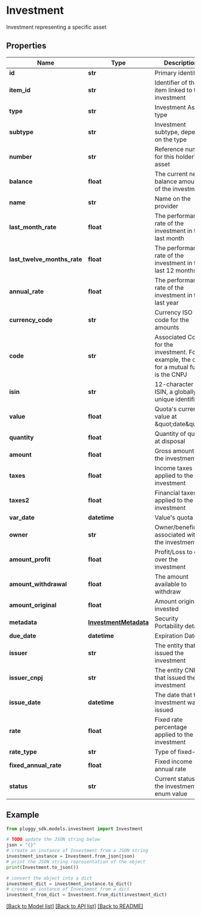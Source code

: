 # Investment

Investment representing a specific asset

## Properties

Name | Type | Description | Notes
------------ | ------------- | ------------- | -------------
**id** | **str** | Primary identifier | 
**item_id** | **str** | Identifier of the item linked to the investment | 
**type** | **str** | Investment Asset type | 
**subtype** | **str** | Investment subtype, depends on the type | [optional] 
**number** | **str** | Reference number for this holder&#39;s asset | [optional] 
**balance** | **float** | The current net balance amount of the investment | 
**name** | **str** | Name on the provider | 
**last_month_rate** | **float** | The performance rate of the investment in the last month | [optional] 
**last_twelve_months_rate** | **float** | The performance rate of the investment in the last 12 months | [optional] 
**annual_rate** | **float** | The performance rate of the investment in the last year | [optional] 
**currency_code** | **str** | Currency ISO code for the amounts | 
**code** | **str** | Associated Code for the investment. For example, the code for a mutual fund is the CNPJ | [optional] 
**isin** | **str** | 12-character ISIN, a globally unique identifier | [optional] 
**value** | **float** | Quota&#39;s current value at \&quot;date\&quot; | [optional] 
**quantity** | **float** | Quantity of quota at disposal | [optional] 
**amount** | **float** | Gross amount of the investment | [optional] 
**taxes** | **float** | Income taxes applied to the investment | [optional] 
**taxes2** | **float** | Financial taxes applied to the investment | [optional] 
**var_date** | **datetime** | Value&#39;s quota date | 
**owner** | **str** | Owner/beneficiary associated with the investment | [optional] 
**amount_profit** | **float** | Profit/Loss to date over the investment | [optional] 
**amount_withdrawal** | **float** | The amount available to withdraw | [optional] 
**amount_original** | **float** | Amount originally invested | [optional] 
**metadata** | [**InvestmentMetadata**](InvestmentMetadata.md) | Security Portability details | [optional] 
**due_date** | **datetime** | Expiration Date | [optional] 
**issuer** | **str** | The entity that issued the investment | [optional] 
**issuer_cnpj** | **str** | The entity CNPJ that issued the investment | [optional] 
**issue_date** | **datetime** | The date that the investment was issued | [optional] 
**rate** | **float** | Fixed rate percentage applied to the investment | [optional] 
**rate_type** | **str** | Type of fixed-rate | [optional] 
**fixed_annual_rate** | **float** | Fixed income annual rate | [optional] 
**status** | **str** | Current status of the investment enum value | [optional] 

## Example

```python
from pluggy_sdk.models.investment import Investment

# TODO update the JSON string below
json = "{}"
# create an instance of Investment from a JSON string
investment_instance = Investment.from_json(json)
# print the JSON string representation of the object
print(Investment.to_json())

# convert the object into a dict
investment_dict = investment_instance.to_dict()
# create an instance of Investment from a dict
investment_from_dict = Investment.from_dict(investment_dict)
```
[[Back to Model list]](../README.md#documentation-for-models) [[Back to API list]](../README.md#documentation-for-api-endpoints) [[Back to README]](../README.md)


